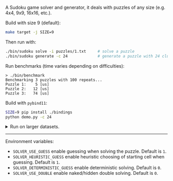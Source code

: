 
A Sudoku game solver and generator, 
it deals with puzzles of any size (e.g. 4x4, 9x9, 16x16, etc.).

Build with size 9 (default):
```sh
make target -j SIZE=9
```

Then run with:
```sh
./bin/sudoku solve -i puzzles/1.txt     # solve a puzzle
./bin/sudoku generate -c 24             # generate a puzzle with 24 clues
```

Run benchmarks (time varies depending on difficulties):
```
> ./bin/benchmark
Benchmarking 3 puzzles with 100 repeats...
Puzzle 1:    5 [us]
Puzzle 2:   12 [us]
Puzzle 3:   74 [us]
```

Build with `pybind11`:
```sh
SIZE=9 pip install ./bindings
python demo.py -c 24
```

<details>
<summary>
Run on larger datasets.
</summary>

```
> ./bin/benchmark ~/repo/sudoku-dataset/hard_sudokus.txt
Finished on 10000 cases
Success rate: 100%
Mean time: 32 [us]
Median time: 27 [us]
1st quartile time: 20 [us]
3rd quartile time: 39 [us]
Average guesses: 1.9085
Median guesses: 2

> ./bin/benchmark ~/repo/sudoku-dataset/all_17_clue_sudokus.txt
Finished on 49151 cases
Success rate: 100%
Mean time: 92 [us]
Median time: 41 [us]
1st quartile time: 33 [us]
3rd quartile time: 63 [us]
Average guesses: 11.7719
Median guesses: 1

> ./bin/benchmark ~/Downloads/16x16Dataset.csv
Finished on 3000 cases
Success rate: 99.8%
Mean time: 1036 [us]
Median time: 214 [us]
1st quartile time: 80 [us]
3rd quartile time: 305 [us]
Average guesses: 27.134
Median guesses: 0
```

</details>

---

Environment variables:
- `SOLVER_USE_GUESS` enable guessing when solving the puzzle. Default is `1`.
- `SOLVER_HEURISTIC_GUESS` enable heuristic choosing of starting cell when guessing. Default is `1`.
- `SOLVER_DETERMINISTIC_GUESS` enable deterministic solving. Default is `0`.
- `SOLVER_USE_DOUBLE` enable naked/hidden double solving. Default is `0`.
